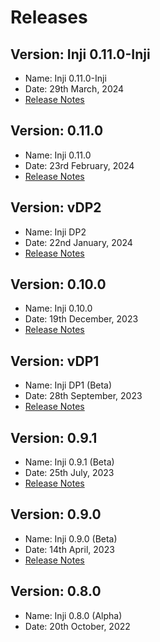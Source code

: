 # Releases

## Version: Inji 0.11.0-Inji

* Name: Inji 0.11.0-Inji
* Date: 29th March, 2024
* [Release Notes](https://docs.mosip.io/inji/inji-mobile-wallet/versions/version-0.11.0-inji)

## Version: 0.11.0

* Name: Inji 0.11.0
* Date: 23rd February, 2024
* [Release Notes](https://docs.mosip.io/inji/inji-mobile-wallet/versions/version-0.11.0)

## Version: vDP2

* Name: Inji DP2
* Date: 22nd January, 2024
* [Release Notes](version-inji-dp2.md)

## Version: 0.10.0

* Name: Inji 0.10.0&#x20;
* Date: 19th December, 2023
* [Release Notes](version-0.10.0.md)

## Version: vDP1

* Name: Inji DP1 (Beta)
* Date: 28th September, 2023
* [Release Notes](version-inji-dp1.md)

## Version: 0.9.1

* Name: Inji 0.9.1 (Beta)
* Date: 25th July, 2023
* [Release Notes](version-0.9.1.md)

## Version: 0.9.0

* Name: Inji 0.9.0 (Beta)
* Date: 14th April, 2023
* [Release Notes](version-0.9.0.md)

## Version: 0.8.0

* Name: Inji 0.8.0 (Alpha)
* Date:  20th October, 2022
